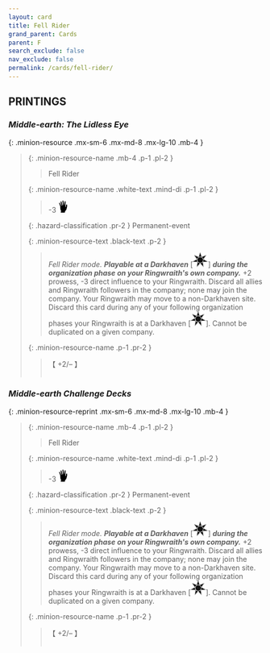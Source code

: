 ```yaml
---
layout: card
title: Fell Rider
grand_parent: Cards
parent: F
search_exclude: false
nav_exclude: false
permalink: /cards/fell-rider/
---
```


## PRINTINGS


### _Middle-earth: The Lidless Eye_

{: .minion-resource .mx-sm-6 .mx-md-8 .mx-lg-10 .mb-4 }
> {: .minion-resource-name .mb-4 .p-1 .pl-2 }
> > <div class="hazard-mp"></div>
> > <div class="card-name">Fell Rider</div>
>
> {: .minion-resource-name .white-text .mind-di .p-1 .pl-2 }
> > -3 ![](/assets/images/di.svg)
>
> {: .hazard-classification .pr-2 }
> Permanent-event
>
> {: .minion-resource-text .black-text .p-2 }
> > _Fell Rider mode._ ***Playable at a Darkhaven*** <nobr>[<img src="/assets/images/dark-haven.svg">]</nobr> ***during the organization phase on your Ringwraith's own company.*** +2 prowess, -3 direct influence to your Ringwraith. Discard all allies and Ringwraith followers in the company; none may join the company. Your Ringwraith may move to a non-Darkhaven site. Discard this card during any of your following organization phases your Ringwraith is at a Darkhaven <nobr>[<img src="/assets/images/dark-haven.svg">]</nobr>. Cannot be duplicated on a given company. 
> 
> {: .minion-resource-name .p-1 .pr-2 }
> > <div class="card-shield">【 +2/&ndash; 】</div>
> > <div class="card-corruption-white">&nbsp;</div>

### _Middle-earth Challenge Decks_

{: .minion-resource-reprint .mx-sm-6 .mx-md-8 .mx-lg-10 .mb-4 }
> {: .minion-resource-name .mb-4 .p-1 .pl-2 }
> > <div class="hazard-mp"></div>
> > <div class="card-name">Fell Rider</div>
>
> {: .minion-resource-name .white-text .mind-di .p-1 .pl-2 }
> > -3 ![](/assets/images/di.svg)
>
> {: .hazard-classification .pr-2 }
> Permanent-event
>
> {: .minion-resource-text .black-text .p-2 }
> > _Fell Rider mode._ ***Playable at a Darkhaven*** <nobr>[<img src="/assets/images/dark-haven.svg">]</nobr> ***during the organization phase on your Ringwraith's own company.*** +2 prowess, -3 direct influence to your Ringwraith. Discard all allies and Ringwraith followers in the company; none may join the company. Your Ringwraith may move to a non-Darkhaven site. Discard this card during any of your following organization phases your Ringwraith is at a Darkhaven <nobr>[<img src="/assets/images/dark-haven.svg">]</nobr>. Cannot be duplicated on a given company. 
> 
> {: .minion-resource-name .p-1 .pr-2 }
> > <div class="card-shield">【 +2/&ndash; 】</div>
> > <div class="card-corruption-white">&nbsp;</div>
